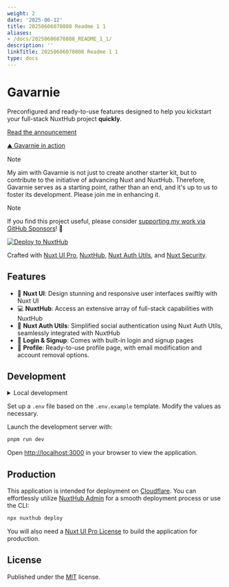 ```yaml
---
weight: 2
date: '2025-06-12'
title: 20250606070808 Readme 1 1
aliases:
- /docs/20250606070808_README_1_1/
description: ''
linkTitle: 20250606070808 Readme 1 1
type: docs
---
```


# Gavarnie

Preconfigured and ready-to-use features designed to help you kickstart your full-stack NuxtHub project **quickly**.

[Read the announcement](https://soubiran.dev/posts/introducing-gavarnie-launch-your-saas-with-nuxt-and-assurance)

[⛰️ Gavarnie in action](https://gavarnie.barbapapazes.dev)

> [!NOTE]
> My aim with Gavarnie is not just to create another starter kit, but to contribute to the initiative of advancing Nuxt and NuxtHub.
> Therefore, Gavarnie serves as a starting point, rather than an end, and it's up to us to foster its development. Please join me in enhancing it.

<!-- automd:fetch url="gh:barbapapazes/barbapapazes/main/automd/support-my-work.md" -->

> [!NOTE]
> If you find this project useful, please consider [supporting my work via GitHub Sponsors](https://github.com/sponsors/barbapapazes)! 💜

<!-- /automd -->

[![Deploy to NuxtHub](https://hub.nuxt.com/button.svg)](https://hub.nuxt.com/new?template=gavarnie)

Crafted with [Nuxt UI Pro](https://ui.nuxt.com/pro), [NuxtHub](https://hub.nuxt.com), [Nuxt Auth Utils](https://github.com/atinux/nuxt-auth-utils), and [Nuxt Security](https://nuxt.com/modules/security).

## Features

- 🎨 **Nuxt UI**: Design stunning and responsive user interfaces swiftly with Nuxt UI
- 💻 **NuxtHub**: Access an extensive array of full-stack capabilities with NuxtHub
- 🔑 **Nuxt Auth Utils**: Simplified social authentication using Nuxt Auth Utils, seamlessly integrated with NuxtHub
- 🚪 **Login & Signup**: Comes with built-in login and signup pages
- 🧑 **Profile**: Ready-to-use profile page, with email modification and account removal options.

<!-- automd:fetch url="gh:barbapapazes/barbapapazes/main/automd/development.md" -->

## Development

<details>

<summary>Local development</summary>

- Clone this repository
- Install latest LTS version of [Node.js](https://nodejs.org/en/)
- Enable [Corepack](https://github.com/nodejs/corepack) using `corepack enable`
- Install dependencies using `pnpm install`

</details>

<!-- /automd -->

Set up a `.env` file based on the `.env.example` template. Modify the values as necessary.

Launch the development server with:

```bash
pnpm run dev
```

Open [http://localhost:3000](http://localhost:3000) in your browser to view the application.

## Production

This application is intended for deployment on [Cloudflare](https://cloudflare.com). You can effortlessly utilize [NuxtHub Admin](https://hub.nuxt.com/docs/getting-started/deploy#nuxthub-admin) for a smooth deployment process or use the CLI:

```bash
npx nuxthub deploy
```

You will also need a [Nuxt UI Pro License](https://ui.nuxt.com/pro) to build the application for production.

<!-- automd:fetch url="gh:barbapapazes/barbapapazes/main/automd/license.md" -->

## License

Published under the [MIT](./LICENSE) license.

<!-- /automd -->
